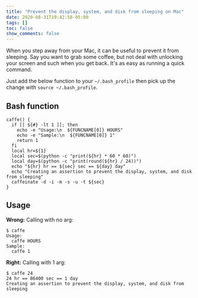 ```yaml
---
title: "Prevent the display, system, and disk from sleeping on Mac"
date: 2020-08-31T19:42:58-05:00
tags: []
toc: false
show_comments: false
---
```


When you step away from your Mac, it can be useful to prevent it from sleeping. Say you want to grab some coffee, but not deal with unlocking your screen and such when you get back. It's as easy as running a quick command.

Just add the below function to your `~/.bash_profile` then pick up the change with `source ~/.bash_profile`.

## Bash function

```shell
caffe() {
  if [[ ${#} -lt 1 ]]; then
    echo -e "Usage:\n  ${FUNCNAME[0]} HOURS"
    echo -e "Sample:\n  ${FUNCNAME[0]} 1"    
    return 1
  fi
  local hr=${1}
  local sec=$(python -c "print(${hr} * 60 * 60)")
  local day=$(python -c "print(round(${hr} / 24))")
  echo "${hr} hr == ${sec} sec == ${day} day"
  echo "Creating an assertion to prevent the display, system, and disk from sleeping"
  caffeinate -d -i -m -s -u -t ${sec}
}
```

## Usage

**Wrong:** Calling with no arg:

```
$ caffe
Usage:
  caffe HOURS
Sample:
  caffe 1
```

**Right:** Calling with 1 arg:

```
$ caffe 24
24 hr == 86400 sec == 1 day
Creating an assertion to prevent the display, system, and disk from sleeping
```
